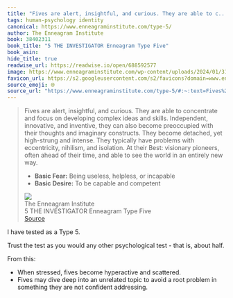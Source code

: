 ```yaml
---
title: "Fives are alert, insightful, and curious. They are able to c..."
tags: human-psychology identity
canonical: https://www.enneagraminstitute.com/type-5/
author: The Enneagram Institute
book: 38402311
book_title: "5 THE INVESTIGATOR Enneagram Type Five"
book_asin: 
hide_title: true
readwise_url: https://readwise.io/open/688592577
image: https://www.enneagraminstitute.com/wp-content/uploads/2024/01/31_image-asset.gif
favicon_url: https://s2.googleusercontent.com/s2/favicons?domain=www.enneagraminstitute.com
source_emoji: 🌐
source_url: "https://www.enneagraminstitute.com/type-5/#:~:text=Fives%20are%20alert%2C,capable%20and%20competent"
---
```


> Fives are alert, insightful, and curious. They are able to concentrate and focus on developing complex ideas and skills. Independent, innovative, and inventive, they can also become preoccupied with their thoughts and imaginary constructs. They become detached, yet high-strung and intense. They typically have problems with eccentricity, nihilism, and isolation. At their Best: visionary pioneers, often ahead of their time, and able to see the world in an entirely new way.
> 
> - **Basic Fear:** Being useless, helpless, or incapable
> - **Basic Desire:** To be capable and competent
> <div class="quoteback-footer"><div class="quoteback-avatar"><img class="mini-favicon" src="https://s2.googleusercontent.com/s2/favicons?domain=www.enneagraminstitute.com"></div><div class="quoteback-metadata"><div class="metadata-inner"><span style="display:none">FROM:</span><div aria-label="The Enneagram Institute" class="quoteback-author"> The Enneagram Institute</div><div aria-label="5 THE INVESTIGATOR Enneagram Type Five" class="quoteback-title"> 5 THE INVESTIGATOR Enneagram Type Five</div></div></div><div class="quoteback-backlink"><a target="_blank" aria-label="go to the full text of this quotation" rel="noopener" href="https://www.enneagraminstitute.com/type-5/#:~:text=Fives%20are%20alert%2C,capable%20and%20competent" class="quoteback-arrow"> Source</a></div></div>

I have tested as a Type 5.

Trust the test as you would any other psychological test - that is, about half.

From this:
- When stressed, fives become hyperactive and scattered.
- Fives may dive deep into an unrelated topic to avoid a root problem in something they are not confident addressing.